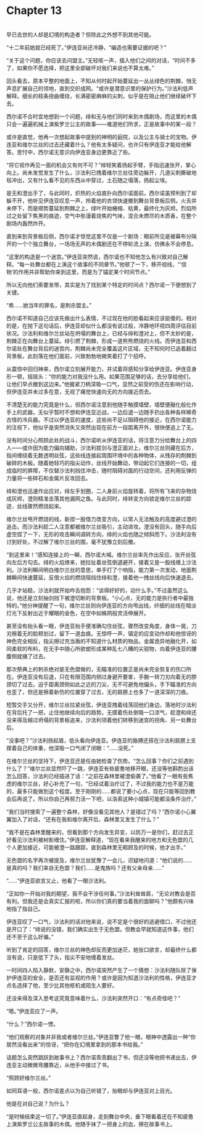 # Chapter 13

<br>
早已去世的人却是幻境的构造者？但除此之外想不到其他可能。

“十二年前她就已经死了。”伊连亚尚还冷静，“编造也需要证据的吧？”

“关于这个问题，你应该去问盟主。”无轻咳一声，插入他们之间的对话，“时间不多了，如果你不愿选择，把这里全部破坏对我们来说也不算太难。”

回头看去，原本平整的地面上，不知从何时起开始蔓延出一丛丛绿色的荆棘，悄无声息扩展自己的领地，直到交织成网。“或许是潜意识里的保护行为。”沙法利低声解释。细长的枝条扭曲缠绕，长满密密麻麻的尖刺，似乎是在阻止他们继续破坏下去。

西尔诺不合时宜地想到一个问题，绯和无与他们同时来到木偶剧场，而这里的木偶只会一遍遍机械上演紫罗兰公主的故事——难道他们所求，正是故事中的某一段？

或许是直觉，他再一次想起故事中提到的神明的庭院，以及公主与骑士的宝物。伊连亚和维尔兰丝的过去还藏着什么？他有太多疑问，也许只有伊连亚才能给他解答。思忖中，西尔诺无意识向伊连亚身边更靠近了些。

“将它视作再见一面的机会又有何不可？”绯轻笑着扬起手臂，手指迅速张开，掌心向上。尚未发觉发生了什么，沙法利已拽着维尔兰丝往旁边躲开，几道尖刺撕破地毯冲出，又有什么看不见的东西从中穿过，土石随之塌落，扬起尘埃。

是无和澄出手了，与此同时，炽热的火焰直扑向西尔诺面前。西尔诺虽预判到了却躲不开，他听见伊连亚叹息一声，拎着他的衣领快速撤到舞台背景板后侧。火舌并未停下，而是顺势蔓延到荆棘之上，绿叶开始蜷缩、枯黄，最终化为灰烬。烈焰所过之处留下焦黑的痕迹，空气中弥漫着烧焦的气味，混合未燃尽的木质香，在整个剧场内轰然炸开。

直到来到背景板后侧，西尔诺才惊觉这里不仅是一个剧场：眼前所见是被幕布分隔开的一个个独立舞台，一场场无声的木偶剧还在不停轮流上演，仿佛永不会停息。

“这里的构造是一个迷宫。”伊连亚突然说，西尔诺也不知他怎么有兴致对自己解释。“每一处舞台都在上演这个故事的不同章节。”他顿了一下，移开视线，“‘信物’的作用并非帮助你来到这里，而是为了锚定某个时间节点。”

所以无向他们索要发带，其实是为了找到某个特定的时间点？西尔诺一下便想到了关键。

“希……她当年的罪名，是刺杀盟主。”

西尔诺不知道自己应该先做出什么表情，不过现在他的脸看起来应该挺傻的。相对的是，在抛下这句话后，伊连亚却似什么都没有说过般，冷静地环视四周评估目前状况。沙法利和维尔兰丝站在坍塌的舞台上，已经与绯和澄对上，但不太妙的是，荆棘正在向舞台上蔓延。绯引燃了荆棘，形成一道熊熊燃烧的火线。而伊连亚和西尔诺处在舞台背后的迷宫内，荆棘尚未完全覆盖这片区域，无不知何时已追着翻过背景板，此刻落在他们面前，兴致勃勃地微笑着打了个招呼。

从震惊中回归神来，西尔诺立刻展开能力，并试着将感知分享给伊连亚。伊连亚身形一顿，摇摇头：“你的能力对我没什么用。如果范围足够的话，去分享给他们，让他们早点撤到这边来。”他握紧刀柄深吸一口气，显然之前受的伤还在影响行动，但伊连亚并未过多在意，无视了痛觉快速向无的方向接近而去。

不清楚无的能力究竟是什么，但西尔诺注意到他随手触摸墙壁，墙壁便融化般化作手上的武器。无似乎暂时不想和伊连亚近战，一边后退一边随手扔出各种各样稀奇古怪的冷兵器。不过以伊连亚的速度，这些尚不足以阻碍他的接近，在西尔诺能力的注视下，他似乎是突然消失又突然出现在前方一段距离开外，很快便追上了无。

没有时间分心照顾此处的战斗，西尔诺听从伊连亚的话，将注意力分给舞台上的四人——或许因为能力偏向辅助，沙法利拔剑与澄正面对上，维尔兰丝则藏在后方，指间缠绕着无数透明丝弦，这些线连接起周围环境中的各种物体，从残存的荆棘到破碎的木板。随着她轻巧的指尖动作，丝线开始舞动，带动起它们连接的一切，组成临时的屏障，不仅替沙法利挡住冲击，随时阻碍对面的行动空间，还利用反弹的力量将一些碎石和金属片反攻回去。

绯和澄也迅速作出应对，绯左手划圈，二人身前火焰旋转着，将所有飞来的杂物烧成灰烬，澄则精准击落其他漏网之鱼。与此同时，绯转变方向锁定维尔兰丝的踪迹，丝线骤然燃烧起来。

维尔兰丝甩开燃烧的线，新捏一股借力改变方向，以常人无法触及的高度避过澄的追击。而沙法利趁二人注意都被维尔兰丝吸引，主动进攻。澄没有回头，随手向后虚空捏了一下，无形的攻击瞬间调转方向，绯的火焰也随之倾斜而下。沙法利没有讨到好处，不过解了维尔兰丝的围，毫不犹豫立刻后撤。

“到这里来！”感知连接上的一瞬，西尔诺大喊。维尔兰丝率先作出反应，张开丝弦向左后方勾去。绯的火焰燎来，她拉扯着丝弦倒退避开，接着又是一股线缠上沙法利。沙法利瞬间明白维尔兰丝的意思，单手打了个响指，能力第一次发动，地面荆棘瞬间快速蔓延，反借火焰的燃烧阻挡住绯和澄，接着他一拽丝线向后快速退去。

几乎才站稳，沙法利就开始咋舌抱怨：“谈得好好的，动什么手。”不过虽然这么说，他还是立刻抽剑挡下被澄切断的背景板。“小心点，无的能力是执行者中最独特的。”他分神提醒了一句，维尔兰丝则向伊连亚的方向甩出线，纤细的丝线在暗淡灯光下反射出近于耀眼的金色，在空中如蛛网般灵活伸展开。

甚至没有抬头看一眼，伊连亚抬手便准确勾住丝弦，骤然改变角度，身体一晃，刀刃擦着无的脸颊划过，留下一道血痕。无惊呼一声，镇定的应变动作却和他惊讶的神色完全相反，指尖擦过充当盾的不知道什么材质的物品，金属诡异地融化开，如同柔软的布料，在无手中随心所欲塑形成某种乱七八糟的尖锐物，向着伊连亚的腰腹侧就捅了过去。

那次祭典上的刺杀绝对是无色盟做的，无瞄准的位置正是尚未完全恢复的伤口所在。伊连亚没有后退，只在有限范围内侧过身避开要害，手腕一转刀刃向着无的脖颈切了过去。迫于距离颈侧如此之近的刀尖，无不可避免地偏头，手下瞄准的方向也歪了，但还是擦着新伤的位置穿了过去，无的肩膀上也多了一道深深的刀痕。

短暂交手又分开，维尔兰丝拉紧丝弦，伊连亚拽着线荡回他们身边，落地时沙法利在背后托了一把，止住他继续向后的趋势。无摸着伤处倒吸一口凉气，趁澄和绯还没来得及越过坍塌的背景板追来，沙法利领着他们转移到迷宫的拐角、另一处舞台后。

“没事吧？”沙法利扬起眉，低头看向伊连亚。伊连亚的胳膊还搭在沙法利肩膀上支撑着自己的体重，他深吸一口气闭了闭眼：“……没死。”

在维尔兰丝的坚持下，伊连亚还是任由她检查了伤势。“怎么回事？你们之前遇到什么了？”维尔兰丝显然吓了一跳，伊连亚有些疲惫地移开眼，还没等他斟酌出该怎么回答，沙法利已经插进了话：“之前在森林里被澄偷袭了。”他看了一眼有些焦虑的维尔兰丝，好心补充了一句，“已经试着治疗过了，不过我的能力也不是万能的，最多只能做到这个程度。至于刚刚的……都说了要小心点，现在只能等回到教会后再说了。所以你自己再努力活一下吧，以洛索这种小城镇可能都没条件治疗。”

“我们当时搜索了一遍整个森林，好像没看见其他人？是错过了吗？”西尔诺小心翼翼加入了对话，“还有在我和维尔离开后，森林里又发生了什么？”

“我不是在森林里醒来的，但看到那个方向发生异变，以防万一是你们，赶过去正好看见沙法利被树影缠住。”伊连亚解释道，“现在看来我醒来的地方和无色盟的几个人更加接近，可能被澄一路跟踪，直到森林里无暇顾及的时候，他才出手。”

无色盟的名字再次被提及，维尔兰丝犹豫了一会儿，迟疑地问道：“他们说的……是真的吗？我们来自无色盟？我们……是鬼族吗？还有父亲母亲……”

“……”伊连亚欲言又止，他看了一眼沙法利。

“正如你一开始对我的期望，我不会干涉任何事。”沙法利耸耸肩，“无论对教会是否有利。但我还是会真实汇报的啦，所以你们真的要当着我的面聊吗？”他颇有兴味地指了指自己。

伊连亚叹了一口气，沙法利的话对他来说，说不定是个很好的逃避借口，不过他还是开口了：“绯说的没错，我们确实出生于无色盟。但教会早就知道这件事，他们还不至于这么好骗。”

听到了肯定的回答，维尔兰丝的神色却反而更加迷茫，她张口欲言，却最终什么都没有说，只是低下了头，指尖不安地缠着发丝。

一时间四人陷入静默，安静之中，西尔诺突然产生了一个猜想：沙法利随队除了保护伊连亚的安全，是否还有监视的作用？或许是因为知道沙法利的性格，伊连亚才点名选择了他，至少比其他枢机或陌生人要好。

还没来得及深入思考这究竟意味着什么，沙法利突然开口：“有点奇怪吧？”

“嗯。”伊连亚应了一声。

“什么？”西尔诺一愣。

“他们观察的对象并非我或者维尔兰丝。”伊连亚瞥了他一眼，眼神中透露出一种“你居然没看出来”的惊讶，“把你在幻境里拿到的那本书给我。”

话题怎么突然跳跃到故事书上？西尔诺乖乖翻出了书，但还没等他把书递出去，伊连亚主动微微弯腰靠近，从他手中接过了书。

“照顾好维尔兰丝。”

如同耳语一般，西尔诺差点以为自己听错了，抬眼却与伊连亚对上目光。

他是在对自己说？为什么？

“是时候结束这一切了。”伊连亚直起身，走到舞台中央，垂下眼看着还在不知疲惫上演紫罗兰公主故事的木偶。他随手抹了一把身上的血，擦在故事书上。
